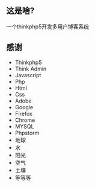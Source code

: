## 这是啥?
一个thinkphp5开发多用户博客系统


## 感谢

* Thinkphp5
* Think Admin
* Javascript
* Php
* Html
* Css
* Adobe
* Google
* Firefox
* Chrome
* MYSQL
* Phpstorm
* 地球
* 水
* 阳光
* 空气
* 土壤
* 等等等
